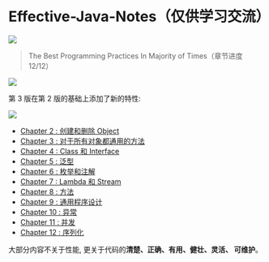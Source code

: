 # Effective-Java-Notes（仅供学习交流）


![](https://img.shields.io/badge/%E8%BF%9B%E5%BA%A6-100.0%25-brightgreen.svg)


> The Best Programming Practices In Majority of Times（章节进度 12/12）


![](https://bucket-1255905387.cos.ap-shanghai.myqcloud.com/2018-11-06-19-56-59_r81.png)


第 3 版在第 2 版的基础上添加了新的特性:

![](https://bucket-1255905387.cos.ap-shanghai.myqcloud.com/2018-11-06-20-46-51_r78.png)


- [Chapter 2 : 创建和删除 Object](./02.%20创造和删除%20Object)
- [Chapter 3 : 对于所有对象都通用的方法](./03.%20所有%20Object%20常见的%20Methods)
- [Chapter 4 : Class 和 Interface](./04.%20Class%20和%20Interface)
- [Chapter 5 : 泛型](./05.%20泛型)
- [Chapter 6 : 枚举和注解](./06.%20枚举和注解)
- [Chapter 7 : Lambda 和 Stream](./07.%20Lambda%20和%20Stream)
- [Chapter 8 : 方法](./08.%20方法)
- [Chapter 9 : 通用程序设计](./09.%20通用程序设计)
- [Chapter 10 : 异常](./10.%20异常)
- [Chapter 11 : 并发](./11.%20并发)
- [Chapter 12 : 序列化](./12.%20序列化)

大部分内容不关于性能, 更关于代码的**清楚、正确、有用、健壮、灵活、 可维护**。


